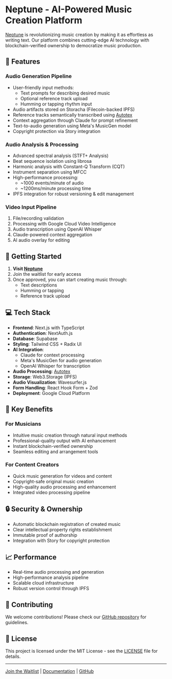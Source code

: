 # Neptune - AI-Powered Music Creation Platform

[Neptune](https://www.useneptune.xyz/) is revolutionizing music creation by making it as effortless as writing text. Our platform combines cutting-edge AI technology with blockchain-verified ownership to democratize music production.

## 🎵 Features

### Audio Generation Pipeline
- User-friendly input methods:
  - Text prompts for describing desired music
  - Optional reference track upload
  - Humming or tapping rhythm input
- Audio artifacts stored on Storacha (Filecoin-backed IPFS)
- Reference tracks semantically transcribed using [Autotex](https://github.com/HariSrikanth/autotex)
- Context aggregation through Claude for prompt refinement
- Text-to-audio generation using Meta's MusicGen model
- Copyright protection via Story integration

### Audio Analysis & Processing
- Advanced spectral analysis (STFT+ Analysis)
- Beat sequence isolation using librosa
- Harmonic analysis with Constant-Q Transform (CQT)
- Instrument separation using MFCC
- High-performance processing:
  - ~1000 events/minute of audio
  - ~1200ms/minute processing time
- IPFS integration for robust versioning & edit management

### Video Input Pipeline
1. File/recording validation
2. Processing with Google Cloud Video Intelligence
3. Audio transcription using OpenAI Whisper
4. Claude-powered context aggregation
5. AI audio overlay for editing

## 🚀 Getting Started

1. **Visit [Neptune](https://www.useneptune.xyz/)**
2. Join the waitlist for early access
3. Once approved, you can start creating music through:
   - Text descriptions
   - Humming or tapping
   - Reference track upload

## 💻 Tech Stack

- **Frontend**: Next.js with TypeScript
- **Authentication**: NextAuth.js
- **Database**: Supabase
- **Styling**: Tailwind CSS + Radix UI
- **AI Integration**: 
  - Claude for context processing
  - Meta's MusicGen for audio generation
  - OpenAI Whisper for transcription
- **Audio Processing**: [Autotex](https://github.com/HariSrikanth/autotex)
- **Storage**: Web3.Storage (IPFS)
- **Audio Visualization**: Wavesurfer.js
- **Form Handling**: React Hook Form + Zod
- **Deployment**: Google Cloud Platform

## 🎯 Key Benefits

### For Musicians
- Intuitive music creation through natural input methods
- Professional-quality output with AI enhancement
- Instant blockchain-verified ownership
- Seamless editing and arrangement tools

### For Content Creators
- Quick music generation for videos and content
- Copyright-safe original music creation
- High-quality audio processing and enhancement
- Integrated video processing pipeline

## 🔒 Security & Ownership

- Automatic blockchain registration of created music
- Clear intellectual property rights establishment
- Immutable proof of authorship
- Integration with Story for copyright protection

## 📈 Performance

- Real-time audio processing and generation
- High-performance analysis pipeline
- Scalable cloud infrastructure
- Robust version control through IPFS

## 🤝 Contributing

We welcome contributions! Please check our [GitHub repository](https://github.com/yourusername/neptune) for guidelines.

## 📄 License

This project is licensed under the MIT License - see the [LICENSE](LICENSE) file for details.

---

[Join the Waitlist](https://www.useneptune.xyz/) | [Documentation](https://docs.useneptune.xyz) | [GitHub](https://github.com/yourusername/neptune)
